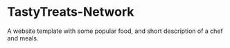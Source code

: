 # TastyTreats-Network
A website template with some popular food, and short description of a chef and meals.
